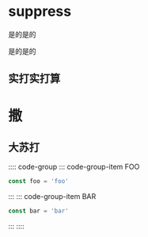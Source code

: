 # suppress

是的是的

是的是的

## 实打实打算





# 撒



## 大苏打


:::: code-group
::: code-group-item FOO
```js
const foo = 'foo'
```
:::
::: code-group-item BAR
```js
const bar = 'bar'
```
:::
::::

